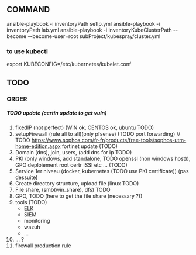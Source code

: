 ## COMMAND

ansible-playbook -i inventoryPath setIp.yml
ansible-playbook -i inventoryPath lab.yml
ansible-playbook -i inventoryKubeClusterPath --become --become-user=root subProject/kubespray/cluster.yml
### to use kubectl
export KUBECONFIG=/etc/kubernetes/kubelet.conf


## TODO
### ORDER
##### TODO update (certin update to get vuln)

1. fixedIP (not perfect) (WIN ok, CENTOS ok, ubuntu TODO)
2. setupFirewall (rule all to all)(only pfsense) (TODO port forwarding) // TODO https://www.sophos.com/fr-fr/products/free-tools/sophos-utm-home-edition.aspx fortinet
update (TODO)
3. Domain (dns), join, users, (add dns for ip TODO)
4. PKI (only windows, add standalone, TODO openssl (non windows host)), GPO deploiement root certr
ISSI etc ... (TODO)
5. Service 1er niveau (docker, kubernetes (TODO use PKI certificate)) (pas dessuite)
6. Create directory structure, upload file (linux TODO)
7. File share, (smb(win_share), dfs) TODO
8. GPO, TODO (here to get the file share (necessary ?))
9. tools (TODO)
    * ELK
    * SIEM
    * monitoring
    *  wazuh
    * ...
10. ... ? 
11. firewall production rule